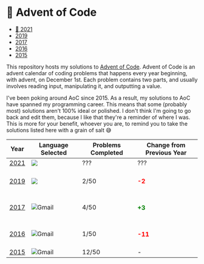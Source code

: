# 🎄 Advent of Code
- [🌟 2021](https://github.com/PolyCole/AdventOfCode/tree/main/2021)
- [ 2019](https://github.com/PolyCole/AdventOfCode/tree/main/2019)
- [ 2017](https://github.com/PolyCole/AdventOfCode/tree/main/2017)
- [ 2016](https://github.com/PolyCole/AdventOfCode/tree/main/2016)
- [ 2015](https://github.com/PolyCole/AdventOfCode/tree/main/2015)


This repository hosts my solutions to [Advent of Code](https://adventofcode.com/). Advent of Code is an advent calendar of coding problems that happens every year beginning, with advent, on December 1st. Each problem contains two parts, and usually involves reading input, manipulating it, and outputting a value. 

I've been poking around AoC since 2015. As a result, my solutions to AoC have spanned my programming career. This means that some (probably most) solutions aren't 100% ideal or polished. I don't think I'm going to go back and edit them, because I like that they're a reminder of where I was. This is more for your benefit, whoever you are, to remind you to take the solutions listed here with a grain of salt 😅

| Year                                  | Language Selected                                                                                                           | Problems Completed | Change from Previous Year         |
| ------------------------------------- | --------------------------------------------------------------------------------------------------------------------------- | ------------------ | --------------------------------- |
| [2021](https://adventofcode.com/2021) | <img src="https://img.shields.io/badge/-Python-3776AB?style=flat&logo=python&logoColor=white"/>                             | ???                | ???                               |
| [2019](https://adventofcode.com/2019) | <img src="https://img.shields.io/badge/-Python-3776AB?style=flat&logo=python&logoColor=white"/>                             | 2/50               | <h4 style="color: red;">-2</h4>   |
| [2017](https://adventofcode.com/2017) | <img alt="Gmail" src="https://img.shields.io/badge/Java-%FFFFFF.svg?&style=flat&logo=java&logoColor=EA4335&color=FFFFFF" /> | 4/50               | <h4 style="color: green;">+3</h4> |
| [2016](https://adventofcode.com/2016) | <img alt="Gmail" src="https://img.shields.io/badge/Java-%FFFFFF.svg?&style=flat&logo=java&logoColor=EA4335&color=FFFFFF" /> | 1/50               | <h4 style="color: red;">-11</h4>  |
| [2015](https://adventofcode.com/2015) | <img alt="Gmail" src="https://img.shields.io/badge/Java-%FFFFFF.svg?&style=flat&logo=java&logoColor=EA4335&color=FFFFFF" /> | 12/50              | -                                 |

